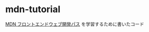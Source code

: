 # mdn-tutorial
[MDN フロントエンドウェブ開発パス](https://developer.mozilla.org/ja/docs/Learn/Front-end_web_developer)
を学習するために書いたコード